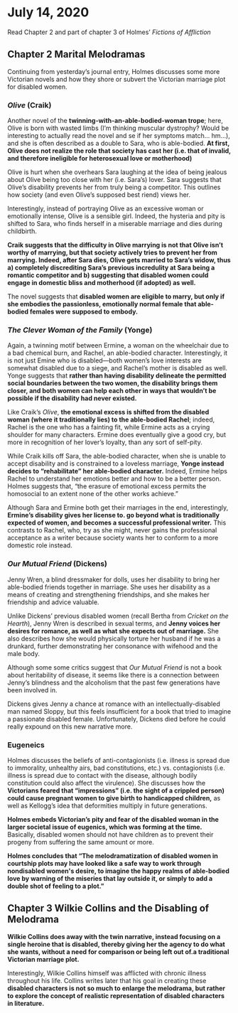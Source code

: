 
# July 14, 2020

Read Chapter 2 and part of chapter 3 of Holmes’ *Fictions of Affliction*

## Chapter 2 Marital Melodramas

Continuing from yesterday’s journal entry, Holmes discusses some more Victorian novels and how they shore or subvert the Victorian marriage plot for disabled women.

### *Olive* (Craik)

Another novel of the **twinning-with-an-able-bodied-woman trope**; here, Olive is born with wasted limbs (I’m thinking muscular dystrophy? Would be interesting to actually read the novel and se if her symptoms match... hm...), and she is often described as a double to Sara, who is able-bodied. **At first, Olive does not realize the role that society has cast her (i.e. that of invalid, and therefore ineligible for heterosexual love or motherhood)**

Olive is hurt when she overhears Sara laughing at the idea of being jealous about Olive being too close with her (i.e. Sara’s) lover. Sara suggests that Olive’s disability prevents her from truly being a competitor. This outlines how society (and even Olive’s supposed best riend) views her.

Interestingly, instead of portraying Olive as an excessive woman or emotionally intense, Olive is a sensible girl. Indeed, the hysteria and pity is shifted to Sara, who finds herself in a miserable marriage and dies during childbirth.

**Craik suggests that the difficulty in Olive marrying is not that Olive isn’t worthy of marrying, but that society actively tries to prevent her from marrying. Indeed, after Sara dies, Olive gets married to Sara’s widow, thus a) completely discrediting Sara’s previous incredulity at Sara being a romantic competitor and b) suggesting that disabled women could engage in domestic bliss and motherhood (if adopted) as well.**

The novel suggests that **disabled women are eligible to marry, but only if she embodies the passionless, emotionally normal female that able-bodied females were supposed to embody.**


### *The Clever Woman of the Family* (Yonge)

Again, a twinning motif between Ermine, a woman on the wheelchair due to a bad chemical burn, and Rachel, an able-bodied character. Interestingly, it is not just Emine who is disabled—both women’s love interests are somewhat disabled due to a siege, and Rachel’s mother is disabled as well. Yonge suggests that **rather than having disability delineate the permitted social boundaries between the two women, the disability brings them closer, and both women can help each other in ways that wouldn’t be possible if the disability had never existed.**

Like Craik’s *Olive*, **the emotional excess is shifted from the disabled woman (where it traditionally lies) to the able-bodied Rachel**; indeed, Rachel is the one who has a fainting fit, while Ermine acts as a crying shoulder for many characters. Ermine does eventually give a good cry, but more in recognition of her lover’s loyalty, than any sort of self-pity.

While Craik kills off Sara, the able-bodied character, when she is unable to accept disability and is constrained to a loveless marriage, **Yonge instead decides to “rehabilitate” her able-bodied character.** Indeed, Ermine helps Rachel to understand her emotions better and how to be a better person. Holmes suggests that, “the erasure of emotional excess permits the homosocial to an extent none of the other works achieve.”

Although Sara and Ermine both get their marriages in the end, interestingly, **Ermine’s disability gives her license to. go beyond what is traditionally expected of women, and becomes a successful professional writer.** This contrasts to Rachel, who, try as she might, never gains the professional acceptance as a writer because society wants her to conform to a more domestic role instead.


### *Our Mutual Friend* (Dickens)

Jenny Wren, a blind dressmaker for dolls, uses her disability to bring her able-bodied friends together in marriage. She uses her disability as a means of creating and strengthening friendships, and she makes her friendship and advice valuable.

Unlike Dickens’ previous disabled women (recall Bertha from *Cricket on the Hearth*), Jenny Wren is described in sexual terms, and **Jenny voices her desires for romance, as well as what she expects out of marriage.** She also describes how she would physically torture her husband if he was a drunkard, further demonstrating her consonance with wifehood and the male body.

Although some some critics suggest that *Our Mutual Friend* is not a book about heritability of disease, it seems like there is a connection between Jenny’s blindness and the alcoholism that the past few generations have been involved in.

Dickens gives Jenny a chance at romance with an intellectually-disabled man named Sloppy, but this feels insufficient for a book that tried to imagine a passionate disabled female. Unfortunately, Dickens died before he could really expound on this new narrative more.

### Eugeneics

Holmes discusses the beliefs of anti-contagionists (i.e. illness is spread due to immorality, unhealthy airs, bad constitutions, etc.) vs. contagionists (i.e. illness is spread due to contact with the disease, although bodily constitution could also affect the virulence). She discusses how the **Victorians feared that “impressions” (i.e. the sight of a crippled person) could cause pregnant women to give birth to handicapped children,** as well as Kellogg’s idea that deformities multiply in future generations.

**Holmes embeds Victorian’s pity and fear of the disabled woman in the larger societal issue of eugenics, which was forming at the time.** Basically, disabled women should not have children as to prevent their progeny from suffering the same amount or more.

**Holmes concludes that “The melodramatization of disabled women in courtship plots may have looked like a safe way to work through nondisabled women's desire, to imagine the happy realms of able-bodied love by warning of the mis­eries that lay outside it, or simply to add a double shot of feeling to a plot.”**

## Chapter 3 Wilkie Collins and the Disabling of Melodrama

**Wilkie Collins does away with the twin narrative, instead focusing on a single heroine that is disabled, thereby giving her the agency to do what she wants, without a need for comparison or being left out of.a traditional Victorian marriage plot.**

Interestingly, Wilkie Collins himself was afflicted with chronic illness throughout his life. Collins writes later that his goal in creating these **disabled characters is not so much to enlarge the melodrama, but rather to explore the concept of realistic representation of disabled characters in literature.**
